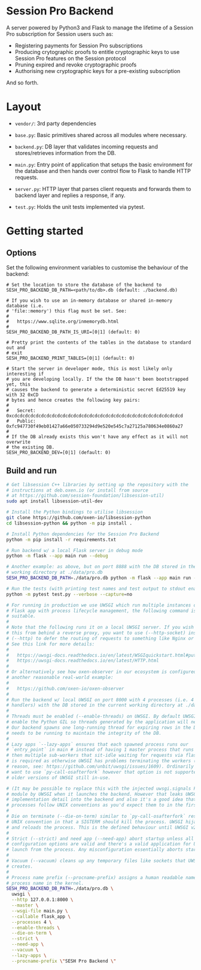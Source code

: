 # Session Pro Backend

A server powered by Python3 and Flask to manage the lifetime of a Session
Pro subscription for Session users such as:

- Registering payments for Session Pro subscriptions
- Producing crytographic proofs to entitle cryptographic keys to use Session Pro
  features on the Session protocol
- Pruning expired and revoke cryptographic proofs
- Authorising new cryptographic keys for a pre-existing subscription

And so forth.

# Layout

- `vendor/`: 3rd party dependencies

- `base.py`: Basic primitives shared across all modules where necessary.

- `backend.py`: DB layer that validates incoming requests and stores/retrieves
information from the DB.

- `main.py`: Entry point of application that setups the basic environment for the
database and then hands over control flow to Flask to handle HTTP requests.

- `server.py`: HTTP layer that parses client requests and forwards them to backend
layer and replies a response, if any.

- `test.py`: Holds the unit tests implemented via pytest.

# Getting started

## Options

Set the following environment variables to customise the behaviour of the
backend:

```
# Set the location to store the database of the backend to
SESH_PRO_BACKEND_DB_PATH=<path/to/db>.db (default: ./backend.db)

# If you wish to use an in-memory database or shared in-memory database (i.e.
# 'file::memory') this flag must be set. See:
#
#   https://www.sqlite.org/inmemorydb.html
#
SESH_PRO_BACKEND_DB_PATH_IS_URI=[0|1] (default: 0)

# Pretty print the contents of the tables in the database to standard out and
# exit
SESH_PRO_BACKEND_PRINT_TABLES=[0|1] (default: 0)

# Start the server in developer mode, this is most likely only interesting if
# you are developing locally. If the the DB hasn't been bootstrapped yet, this
# causes the backend to generate a deterministic secret Ed25519 key with 32 0xCD
# bytes and hence creates the following key pairs:
#
#   Secret: 0xcdcdcdcdcdcdcdcdcdcdcdcdcdcdcdcdcdcdcdcdcdcdcdcdcdcdcdcdcdcdcdcd
#   Public: 0xfc947730f49eb01427a66e050733294d9e520e545c7a27125a780634e0860a27
#
# If the DB already exists this won't have any effect as it will not overwrite
# the existing DB.
SESH_PRO_BACKEND_DEV=[0|1] (default: 0)
```

## Build and run

```bash
# Get libsession C++ libraries by setting up the repository with the
# instructions at deb.oxen.io (or install from source
# at https://github.com/session-foundation/libsession-util)
sudo apt install libsession-util-dev

# Install the Python bindings to utilise libsession
git clone https://github.com/oxen-io/libsession-python
cd libsession-python && python -m pip install .

# Install Python dependencies for the Session Pro Backend
python -m pip install -r requirements.txt

# Run backend w/ a local Flask server in debug mode
python -m flask --app main run --debug

# Another example: as above, but on port 8888 with the DB stored in the current
# working directory at ./data/pro.db
SESH_PRO_BACKEND_DB_PATH=./data/pro.db python -m flask --app main run --debug --port 8888

# Run the tests (with printing test names and test output to stdout enabled)
python -m pytest test.py --verbose --capture=no

# For running in production we use UWSGI which run multiple instances of the
# Flask app with process lifecycle management, the following command is
# suitable.
#
# Note that the following runs it on a local UWSGI server. If you wish to run
# this from behind a reverse proxy, you want to use (--http-socket) instead of
# (--http) to defer the routing of requests to something like Nginx or Caddy.
# See this link for more details:
#
#   https://uwsgi-docs.readthedocs.io/en/latest/WSGIquickstart.html#putting-behind-a-full-webserver
#   https://uwsgi-docs.readthedocs.io/en/latest/HTTP.html
#
# Or alternatively see how oxen-observer in our ecosystem is configured for
# another reasonable real-world example:
#
#   https://github.com/oxen-io/oxen-observer
#
# Run the backend w/ local UWSGI on port 8000 with 4 processes (i.e. 4 HTTP request
# handlers) with the DB stored in the current working directory at ./data/pro.db
#
# Threads must be enabled (--enable-threads) on UWSGI. By default UWSGI does not
# enable the Python GIL so threads generated by the application will never run.
# Our backend spawns one long-running thread for expiring rows in the DB, this
# needs to be running to maintain the integrity of the DB.
#
# Lazy apps `--lazy-apps` ensures that each spawned process runs our
# `entry_point` in main # instead of having 1 master process that runs it and
# then multiple sub-workers that sit-idle waiting for requests via flask. This
# is required as otherwise UWSGI has problems terminating the workers (for some
# reason, see: https://github.com/unbit/uwsgi/issues/1609). Ordinarily you would
# want to use `py-call-osafterfork` however that option is not supported on some
# older versions of UWSGI still in-use.

# (It may be possible to replace this with the injected uwsgi.signals Python
# module by UWSGI when it launches the backend. However that leaks UWSGI
# implementation detail into the backend and also it's a good idea that child
# processes follow UNIX conventions as you'd expect them to in the first place).
#
# Die on terminate (--die-on-term) similar to `py-call-osafterfork` restores
# UNIX convention in that a SIGTERM should kill the process. UWSGI hijacks this
# and reloads the process. This is the defined behaviour until UWSGI v2.1.
#
# Strict (--strict) and need app (--need-app) abort startup unless all
# configuration options are valid and there's a valid application for UWSGI to
# launch from the process. Any misconfiguration essentially aborts startup.
#
# Vacuum (--vacuum) cleans up any temporary files like sockets that UWSGI
# creates.
#
# Process name prefix (--procname-prefix) assigns a human readable name as the
# process name in the kernel.
SESH_PRO_BACKEND_DB_PATH=./data/pro.db \
  uwsgi \
  --http 127.0.0.1:8000 \
  --master \
  --wsgi-file main.py \
  --callable flask_app \
  --processes 4 \
  --enable-threads \
  --die-on-term \
  --strict \
  --need-app \
  --vacuum \
  --lazy-apps \
  --procname-prefix \"SESH Pro Backend \"
```

